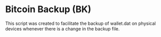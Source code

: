 # Bitcoin Backup (BK)

This script was created to facilitate the backup of wallet.dat on physical devices 
whenever there is a change in the backup file.
